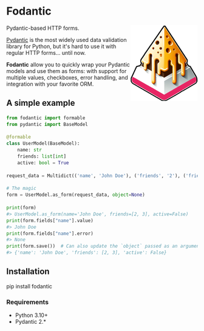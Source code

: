 # Fodantic

<img align="right" height="200" src="https://github.com/jpsca/fodantic/blob/1620ae934be26ce1ef2a57aeebfb820e52461305/fodantic.png">

Pydantic-based HTTP forms.

[Pydantic](https://docs.pydantic.dev) is the most widely used data validation library for Python, but it's hard to use it with regular HTTP forms... until now.

**Fodantic** allow you to quickly wrap your Pydantic models and use them as forms: with support for multiple values, checkboxes, error handling, and integration with your favorite ORM.


## A simple example

```py
from fodantic import formable
from pydantic import BaseModel

@formable
class UserModel(BaseModel):
    name: str
    friends: list[int]
    active: bool = True

request_data = Multidict(('name', 'John Doe'), ('friends', '2'), ('friends', '3')}

# The magic
form = UserModel.as_form(request_data, object=None)

print(form)
#> UserModel.as_form(name='John Doe', friends=[2, 3], active=False)
print(form.fields["name"].value)
#> John Doe
print(form.fields["name"].error)
#> None
print(form.save())  # Can also update the `object` passed as an argument
#> {'name': 'John Doe', 'friends': [2, 3], 'active': False}

```


## Installation

  pip install fodantic

### Requirements

- Python 3.10+
- Pydantic 2.*
